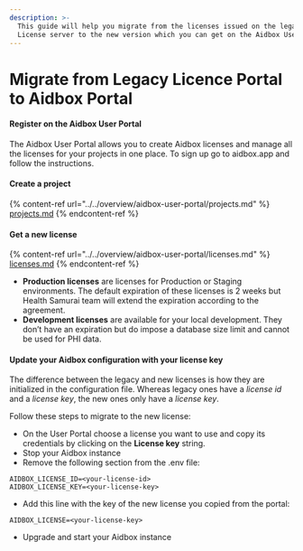 ```yaml
---
description: >-
  This guide will help you migrate from the licenses issued on the legacy
  License server to the new version which you can get on the Aidbox User Portal.
---
```


# Migrate from Legacy Licence Portal to Aidbox Portal

#### Register on the Aidbox User Portal

The Aidbox User Portal allows you to create Aidbox licenses and manage all the licenses for your projects in one place. To sign up go to aidbox.app and follow the instructions.

#### Create a project

{% content-ref url="../../overview/aidbox-user-portal/projects.md" %}
[projects.md](../../overview/aidbox-user-portal/projects.md)
{% endcontent-ref %}

#### Get a new license

{% content-ref url="../../overview/aidbox-user-portal/licenses.md" %}
[licenses.md](../../overview/aidbox-user-portal/licenses.md)
{% endcontent-ref %}

* **Production licenses** are licenses for Production or Staging environments. The default expiration of these licenses is 2 weeks but Health Samurai team will extend the expiration according to the agreement.
* **Development licenses** are available for your local development. They don’t have an expiration but do impose a database size limit and cannot be used for PHI data.&#x20;

#### Update your Aidbox configuration with your license key

The difference between the legacy and new licenses is how they are initialized in the configuration file. Whereas legacy ones have a _license id_ and a _license key_, the new ones only have a _license key_.

Follow these steps to migrate to the new license:

* On the User Portal choose a license you want to use and copy its credentials by clicking on the **License key** string.
* Stop your Aidbox instance
* Remove the following section from the .env file:

```shell
AIDBOX_LICENSE_ID=<your-license-id>
AIDBOX_LICENSE_KEY=<your-license-key>
```

* Add this line with the key of the new license you copied from the portal:

```shell
AIDBOX_LICENSE=<your-license-key>
```

* Upgrade and start your Aidbox instance
